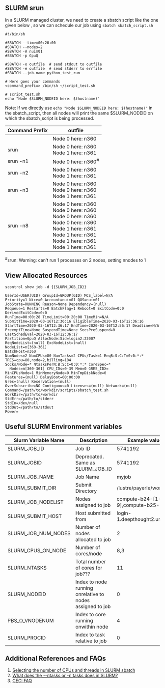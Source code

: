 ## SLURM srun

In a SLURM managed cluster, we need to create a sbatch script like the one given below , so we can schedule our job using `sbatch sbatch_script.sh`

```shell
#!/bin/sh

#SBATCH --time=00:20:00
#SBATCH --nodes=2
#SBATCH -A nuim01
#SBATCH -p GpuQ

#SBATCH -o outfile  # send stdout to outfile
#SBATCH -e outfile  # send stderr to errfile
#SBATCH --job-name python_test_run

# Here goes your commands
<command_prefix> /bin/sh ~/script_test.sh
```

```
# script_test.sh
echo "Node $SLURM_NODEID here: $(hostname)"
```

Note: If we directly use `echo "Node $SLURM_NODEID here: $(hostname)"` in the sbatch_script, then all nodes will print the same $SLURM_NODEID on which the sbatch_script is being processed.

| Command Prefix | outfile |
|----------------|----------------------------------------------------------------------------------------------------------------------------------------------------------------------|
|  | Node 0 here: n360 |
| srun | Node 0 here: n360<br>Node 1 here: n361 |
| srun -n1 | Node 0 here: n360<sup>#</sup> |
| srun -n2 | Node 0 here: n360<br>Node 1 here: n361 |
| srun -n3 | Node 0 here: n360<br>Node 0 here: n360<br>Node 1 here: n361 |
| srun -n8 | Node 0 here: n360<br>Node 0 here: n360<br>Node 0 here: n360<br>Node 0 here: n360<br>Node 1 here: n361<br>Node 1 here: n361<br>Node 1 here: n361<br>Node 1 here: n361 |

<sup>#</sup>srun: Warning: can't run 1 processes on 2 nodes, setting nnodes to 1

## View Allocated Resources

```
scontrol show job -d {{SLURM_JOB_ID}}
```
```
UserId=USER(UID) GroupId=GROUP(GID) MCS_label=N/A
Priority=1 Nice=0 Account=nuim01 QOS=nuim01
JobState=RUNNING Reason=None Dependency=(null)
Requeue=1 Restarts=0 BatchFlag=1 Reboot=0 ExitCode=0:0
DerivedExitCode=0:0
RunTime=00:00:28 TimeLimit=00:20:00 TimeMin=N/A
SubmitTime=2020-03-16T12:36:16 EligibleTime=2020-03-16T12:36:16
StartTime=2020-03-16T12:36:17 EndTime=2020-03-16T12:56:17 Deadline=N/A
PreemptTime=None SuspendTime=None SecsPreSuspend=0
LastSchedEval=2020-03-16T12:36:17
Partition=GpuQ AllocNode:Sid=login2:23007
ReqNodeList=(null) ExcNodeList=(null)
NodeList=n[360-361]
BatchHost=n360
NumNodes=2 NumCPUs=80 NumTasks=2 CPUs/Task=1 ReqB:S:C:T=0:0:*:*
TRES=cpu=80,node=2,billing=184
Socks/Node=* NtasksPerN:B:S:C=0:0:*:* CoreSpec=*
  Nodes=n[360-361] CPU_IDs=0-39 Mem=0 GRES_IDX=
MinCPUsNode=1 MinMemoryNode=0 MinTmpDiskNode=0
Features=(null) DelayBoot=00:00:00
Gres=(null) Reservation=(null)
OverSubscribe=NO Contiguous=0 Licenses=(null) Network=(null)
Command=/path/to/workdir/scripts/sbatch_test.sh
WorkDir=/path/to/workdir
StdErr=/path/to/stderr
StdIn=/dev/null
StdOut=/path/to/stdout
Power=
```

## Useful SLURM Environment variables

| Slurm Variable Name | Description | Example values |
|----------------------|-----------------------------------------------------------|-------------------------------------------|
| SLURM_JOB_ID | Job ID | 5741192 |
| SLURM_JOBID | Deprecated. Same as SLURM_JOB_ID | 5741192  |
| SLURM_JOB_NAME | Job Name | myjob |
| SLURM_SUBMIT_DIR | Submit Directory | /lustre/payerle/work |
| SLURM_JOB_NODELIST | Nodes assigned to job | compute-b24-[1-3,5-9],compute-b25-[1,4,8] |
| SLURM_SUBMIT_HOST | Host submitted from | login-1.deepthought2.umd.edu |
| SLURM_JOB_NUM_NODES | Number of nodes allocated to job | 2 |
| SLURM_CPUS_ON_NODE | Number of cores/node | 8,3 |
| SLURM_NTASKS | Total number of cores for job??? | 11 |
| SLURM_NODEID | Index to node running onrelative to nodes assigned to job | 0 |
| PBS_O_VNODENUM | Index to core running onwithin node | 4 |
| SLURM_PROCID | Index to task relative to job | 0 |

## Additional References and FAQs

1. [Selecting the number of CPUs and threads in SLURM sbatch](https://stackoverflow.com/a/51141287/3125070)
2. [What does the --ntasks or -n tasks does in SLURM?](https://stackoverflow.com/a/53759961/3125070)
3. [CÉCI FAQ](https://support.ceci-hpc.be/doc/_contents/SubmittingJobs/SlurmFAQ.html#Q05)
